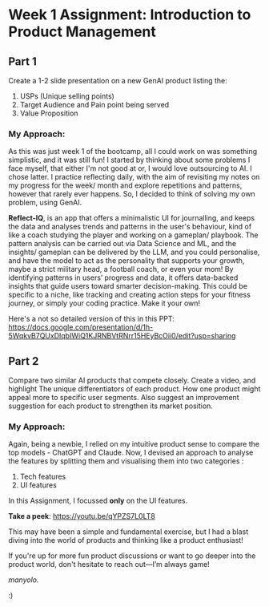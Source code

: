 # Week 1 Assignment: Introduction to Product Management

## Part 1
Create a 1-2 slide presentation on a new GenAI product listing the: 
1. USPs (Unique selling points)
2. Target Audience and Pain point being served
3. Value Proposition 

### My Approach:
As this was just week 1 of the bootcamp, all I could work on was something simplistic, and it was still fun!
I started by thinking about some problems I face myself, that either I'm not good at or, I would love outsourcing to AI.
I chose latter. I practice reflecting daily, with the aim of revisiting my notes on my progress for the week/ month and explore repetitions and patterns, however that rarely ever happens.
So, I decided to think of solving my own problem, using GenAI. 

**Reflect-IQ**, is an app that offers a minimalistic UI for journalling, and keeps the data and analyses trends and patterns in the user's behaviour, kind of like a coach studying the player and working on a gameplan/ playbook.
The pattern analysis can be carried out via Data Science and ML, and the insights/ gameplan can be delivered by the LLM, and you could personalise, and have the model to act as the personality that supports your growth, maybe a strict military head, a football coach, or even your mom!
By identifying patterns in users’ progress and data, it offers data-backed insights that guide users toward smarter decision-making. 
This could be specific to a niche, like tracking and creating action steps for your fitness journey, or simply your coding practice. Make it your own!

Here's a not so detailed version of this in this PPT: https://docs.google.com/presentation/d/1h-5WqkvB7QUxDIqbIWiQ1KJRNBVtRNrr15HEyBcOii0/edit?usp=sharing

## Part 2
Compare two similar AI products that compete closely. Create a video, and highlight The unique differentiators of each product. How one product might appeal more to specific user segments. Also suggest an improvement suggestion for each product to strengthen its market position.

### My Approach:
Again, being a newbie, I relied on my intuitive product sense to compare the top models - ChatGPT and Claude. Now, I devised an approach to analyse the features by splitting them and visualising them into two categories :
1. Tech features 
2. UI features 

In this Assignment, I focussed **only** on the UI features. 

**Take a peek**: https://youtu.be/qYPZS7L0LT8

This may have been a simple and fundamental exercise, but I had a blast diving into the world of products and thinking like a product enthusiast! 

If you're up for more fun product discussions or want to go deeper into the product world, don't hesitate to reach out—I’m always game! 



*manyolo.* 


:)











